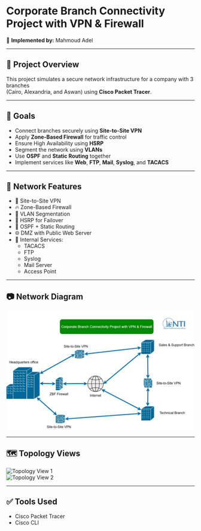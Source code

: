 # Corporate Branch Connectivity Project with VPN & Firewall

🔧 **Implemented by:** Mahmoud Adel

---

## 📌 Project Overview

This project simulates a secure network infrastructure for a company with 3 branches  
(Cairo, Alexandria, and Aswan) using **Cisco Packet Tracer**.

---

## 🎯 Goals

- Connect branches securely using **Site-to-Site VPN**
- Apply **Zone-Based Firewall** for traffic control
- Ensure High Availability using **HSRP**
- Segment the network using **VLANs**
- Use **OSPF** and **Static Routing** together
- Implement services like **Web**, **FTP**, **Mail**, **Syslog**, and **TACACS**

---

## 🧱 Network Features

- 🔐 Site-to-Site VPN
- 🔥 Zone-Based Firewall
- 🧩 VLAN Segmentation
- 🔁 HSRP for Failover
- 🚦 OSPF + Static Routing
- 🌐 DMZ with Public Web Server
- 🧰 Internal Services:
  - TACACS
  - FTP
  - Syslog
  - Mail Server
  - Access Point

---

## 📷 Network Diagram

![Network Diagram](/img/Project-Digram.jpg)

---

## 🗺️ Topology Views

![Topology View 1](topology1.png)  
![Topology View 2](topology2.png)

---

## ✅ Tools Used

- Cisco Packet Tracer
- Cisco CLI
